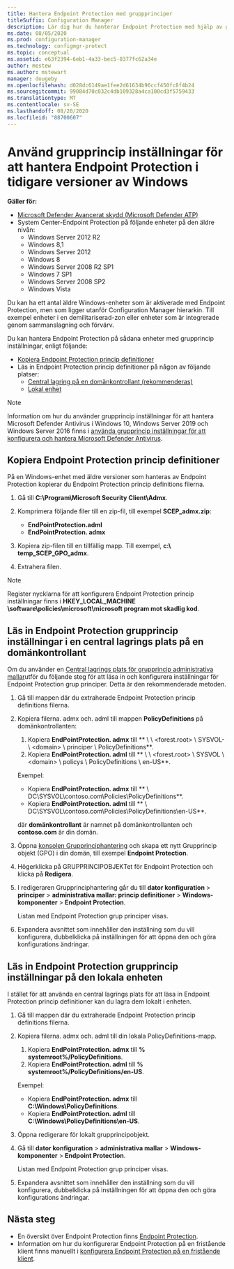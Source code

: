 ```yaml
---
title: Hantera Endpoint Protection med gruppprinciper
titleSuffix: Configuration Manager
description: Lär dig hur du hanterar Endpoint Protection med hjälp av grup principer.
ms.date: 08/05/2020
ms.prod: configuration-manager
ms.technology: configmgr-protect
ms.topic: conceptual
ms.assetid: e63f2394-6eb1-4a33-bec5-8377fc62a34e
author: mestew
ms.author: mstewart
manager: dougeby
ms.openlocfilehash: d028dc6149ae1fee2d61634b96ccf450fc8f4b24
ms.sourcegitcommit: 99084d70c032c4db109328a4ca100cd3f5759433
ms.translationtype: MT
ms.contentlocale: sv-SE
ms.lasthandoff: 08/20/2020
ms.locfileid: "88700607"
---
```

# <a name="use-group-policy-settings-to-manage-endpoint-protection-in-previous-versions-of-windows"></a>Använd grupprincip inställningar för att hantera Endpoint Protection i tidigare versioner av Windows

**Gäller för:**

- [Microsoft Defender Avancerat skydd (Microsoft Defender ATP)](https://query.prod.cms.rt.microsoft.com/cms/api/am/binary/RE2O8jv)
- System Center-Endpoint Protection på följande enheter på den äldre nivån:
    - Windows Server 2012 R2
    - Windows 8,1
    - Windows Server 2012
    - Windows 8
    - Windows Server 2008 R2 SP1
    - Windows 7 SP1
    - Windows Server 2008 SP2
    - Windows Vista

Du kan ha ett antal äldre Windows-enheter som är aktiverade med Endpoint Protection, men som ligger utanför Configuration Manager hierarkin. Till exempel enheter i en demilitariserad-zon eller enheter som är integrerade genom sammanslagning och förvärv. 

Du kan hantera Endpoint Protection på sådana enheter med grupprincip inställningar, enligt följande:

- [Kopiera Endpoint Protection princip definitioner](#copy-endpoint-protection-policy-definitions)
- Läs in Endpoint Protection princip definitioner på någon av följande platser:
    - [Central lagring på en domänkontrollant (rekommenderas)](#load-endpoint-protection-group-policy-settings-into-a-central-store-on-a-domain-controller)
    - [Lokal enhet](#load-endpoint-protection-group-policy-settings-into-your-local-device)

> [!NOTE]
> Information om hur du använder grupprincip inställningar för att hantera Microsoft Defender Antivirus i Windows 10, Windows Server 2019 och Windows Server 2016 finns i [använda grupprincip inställningar för att konfigurera och hantera Microsoft Defender Antivirus](/windows/security/threat-protection/microsoft-defender-antivirus/use-group-policy-microsoft-defender-antivirus).

## <a name="copy-endpoint-protection-policy-definitions"></a>Kopiera Endpoint Protection princip definitioner

På en Windows-enhet med äldre versioner som hanteras av Endpoint Protection kopierar du Endpoint Protection princip definitions filerna.

1. Gå till **C:\Program\Microsoft Security Client\Admx**. 

2. Komprimera följande filer till en zip-fil, till exempel **SCEP_admx.zip**:
    - **EndPointProtection.adml**
    - **EndPointProtection. admx**
3. Kopiera zip-filen till en tillfällig mapp. Till exempel, **c:\ temp_SCEP_GPO_admx**.
4. Extrahera filen. 

> [!NOTE]
> Register nycklarna för att konfigurera Endpoint Protection princip inställningar finns i **HKEY_LOCAL_MACHINE \software\policies\microsoft\microsoft program mot skadlig kod**.

## <a name="load-endpoint-protection-group-policy-settings-into-a-central-store-on-a-domain-controller"></a>Läs in Endpoint Protection grupprincip inställningar i en central lagrings plats på en domänkontrollant

Om du använder en [Central lagrings plats för grupprincip administrativa mallar](https://support.microsoft.com/help/3087759/how-to-create-and-manage-the-central-store-for-group-policy-administra)utför du följande steg för att läsa in och konfigurera inställningar för Endpoint Protection grup principer. Detta är den rekommenderade metoden.

1. Gå till mappen där du extraherade Endpoint Protection princip definitions filerna.
2. Kopiera filerna. admx och. adml till mappen **PolicyDefinitions** på domänkontrollanten:
    1. Kopiera **EndPointProtection. admx** till ** \\ \\ \<forest.root\> \\ SYSVOL- \\ \<domain\> \\ principer \\ PolicyDefinitions**. 
    2. Kopiera **EndPointProtection. adml** till ** \\ \\ \<forest.root\> \\ SYSVOL \\ \<domain\> \\ policys \\ PolicyDefinitions \\ en-US**.  

    Exempel:
    
    - Kopiera **EndPointProtection. admx** till ** \\ DC\SYSVOL\contoso.com\Policies\PolicyDefinitions**.
    - Kopiera **EndPointProtection. adml** till ** \\ DC\SYSVOL\contoso.com\Policies\PolicyDefinitions\en-US**.
    
    där **domänkontrollant** är namnet på domänkontrollanten och **contoso.com** är din domän.

3. Öppna [konsolen Grupprinciphantering](/internet-explorer/ie11-deploy-guide/group-policy-and-group-policy-mgmt-console-ie11) och skapa ett nytt Grupprincip objekt (GPO) i din domän, till exempel **Endpoint Protection**.
4. Högerklicka på GRUPPRINCIPOBJEKTet för Endpoint Protection och klicka på **Redigera**.
5. I redigeraren Grupprinciphantering går du till **dator konfiguration**  >  **principer**  >  **administrativa mallar: princip definitioner**  >  **Windows-komponenter**  >  **Endpoint Protection**.

   Listan med Endpoint Protection grup principer visas.

6. Expandera avsnittet som innehåller den inställning som du vill konfigurera, dubbelklicka på inställningen för att öppna den och göra konfigurations ändringar.

## <a name="load-endpoint-protection-group-policy-settings-into-your-local-device"></a>Läs in Endpoint Protection grupprincip inställningar på den lokala enheten

I stället för att använda en central lagrings plats för att läsa in Endpoint Protection princip definitioner kan du lagra dem lokalt i enheten.

1. Gå till mappen där du extraherade Endpoint Protection princip definitions filerna.
2. Kopiera filerna. admx och. adml till din lokala PolicyDefinitions-mapp.
    1. Kopiera **EndPointProtection. admx** till **% systemroot%/PolicyDefinitions**. 
    2. Kopiera **EndPointProtection. adml** till **% systemroot%/PolicyDefinitions/en-US**.
    
    Exempel:

    - Kopiera **EndPointProtection. admx** till **C:\Windows\PolicyDefinitions**.
    - Kopiera **EndPointProtection. adml** till **C:\Windows\PolicyDefinitions\en-US**.
    
3. Öppna redigerare för lokalt grupprincipobjekt.
4. Gå till **dator konfiguration**  >  **administrativa mallar**  >  **Windows-komponenter**  >  **Endpoint Protection**.

    Listan med Endpoint Protection grup principer visas.

5. Expandera avsnittet som innehåller den inställning som du vill konfigurera, dubbelklicka på inställningen för att öppna den och göra konfigurations ändringar.

## <a name="next-steps"></a>Nästa steg
- En översikt över Endpoint Protection finns [Endpoint Protection](endpoint-protection.md).
- Information om hur du konfigurerar Endpoint Protection på en fristående klient finns manuellt i [konfigurera Endpoint Protection på en fristående klient](endpoint-protection-configure-standalone-client.md).